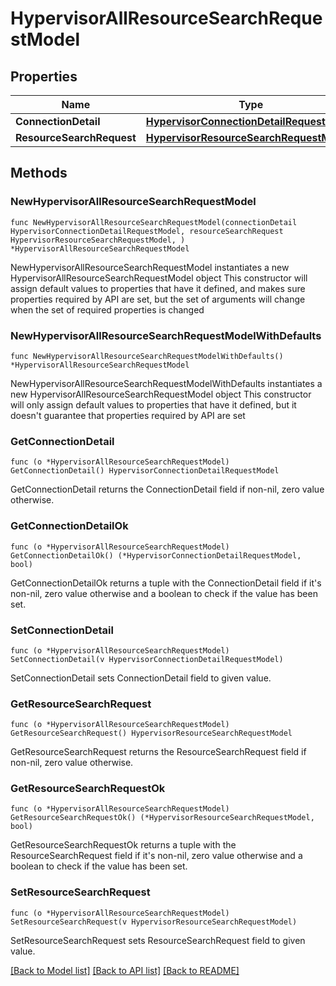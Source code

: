 # HypervisorAllResourceSearchRequestModel

## Properties

Name | Type | Description | Notes
------------ | ------------- | ------------- | -------------
**ConnectionDetail** | [**HypervisorConnectionDetailRequestModel**](HypervisorConnectionDetailRequestModel.md) |  | 
**ResourceSearchRequest** | [**HypervisorResourceSearchRequestModel**](HypervisorResourceSearchRequestModel.md) |  | 

## Methods

### NewHypervisorAllResourceSearchRequestModel

`func NewHypervisorAllResourceSearchRequestModel(connectionDetail HypervisorConnectionDetailRequestModel, resourceSearchRequest HypervisorResourceSearchRequestModel, ) *HypervisorAllResourceSearchRequestModel`

NewHypervisorAllResourceSearchRequestModel instantiates a new HypervisorAllResourceSearchRequestModel object
This constructor will assign default values to properties that have it defined,
and makes sure properties required by API are set, but the set of arguments
will change when the set of required properties is changed

### NewHypervisorAllResourceSearchRequestModelWithDefaults

`func NewHypervisorAllResourceSearchRequestModelWithDefaults() *HypervisorAllResourceSearchRequestModel`

NewHypervisorAllResourceSearchRequestModelWithDefaults instantiates a new HypervisorAllResourceSearchRequestModel object
This constructor will only assign default values to properties that have it defined,
but it doesn't guarantee that properties required by API are set

### GetConnectionDetail

`func (o *HypervisorAllResourceSearchRequestModel) GetConnectionDetail() HypervisorConnectionDetailRequestModel`

GetConnectionDetail returns the ConnectionDetail field if non-nil, zero value otherwise.

### GetConnectionDetailOk

`func (o *HypervisorAllResourceSearchRequestModel) GetConnectionDetailOk() (*HypervisorConnectionDetailRequestModel, bool)`

GetConnectionDetailOk returns a tuple with the ConnectionDetail field if it's non-nil, zero value otherwise
and a boolean to check if the value has been set.

### SetConnectionDetail

`func (o *HypervisorAllResourceSearchRequestModel) SetConnectionDetail(v HypervisorConnectionDetailRequestModel)`

SetConnectionDetail sets ConnectionDetail field to given value.


### GetResourceSearchRequest

`func (o *HypervisorAllResourceSearchRequestModel) GetResourceSearchRequest() HypervisorResourceSearchRequestModel`

GetResourceSearchRequest returns the ResourceSearchRequest field if non-nil, zero value otherwise.

### GetResourceSearchRequestOk

`func (o *HypervisorAllResourceSearchRequestModel) GetResourceSearchRequestOk() (*HypervisorResourceSearchRequestModel, bool)`

GetResourceSearchRequestOk returns a tuple with the ResourceSearchRequest field if it's non-nil, zero value otherwise
and a boolean to check if the value has been set.

### SetResourceSearchRequest

`func (o *HypervisorAllResourceSearchRequestModel) SetResourceSearchRequest(v HypervisorResourceSearchRequestModel)`

SetResourceSearchRequest sets ResourceSearchRequest field to given value.



[[Back to Model list]](../README.md#documentation-for-models) [[Back to API list]](../README.md#documentation-for-api-endpoints) [[Back to README]](../README.md)


